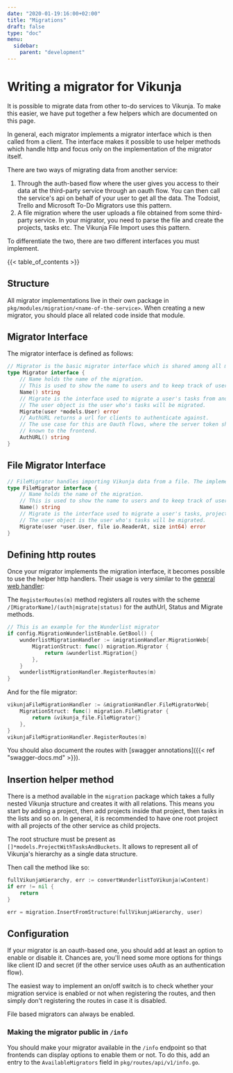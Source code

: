 ```yaml
---
date: "2020-01-19:16:00+02:00"
title: "Migrations"
draft: false
type: "doc"
menu:
  sidebar:
    parent: "development"
---
```


# Writing a migrator for Vikunja

It is possible to migrate data from other to-do services to Vikunja.
To make this easier, we have put together a few helpers which are documented on this page.

In general, each migrator implements a migrator interface which is then called from a client.
The interface makes it possible to use helper methods which handle http and focus only on the implementation of the migrator itself.

There are two ways of migrating data from another service:

1. Through the auth-based flow where the user gives you access to their data at the third-party service through an oauth flow. You can then call the service's api on behalf of your user to get all the data. The Todoist, Trello and Microsoft To-Do Migrators use this pattern.
2. A file migration where the user uploads a file obtained from some third-party service. In your migrator, you need to parse the file and create the projects, tasks etc. The Vikunja File Import uses this pattern.

To differentiate the two, there are two different interfaces you must implement.

{{< table_of_contents >}}

## Structure

All migrator implementations live in their own package in `pkg/modules/migration/<name-of-the-service>`.
When creating a new migrator, you should place all related code inside that module.

## Migrator Interface

The migrator interface is defined as follows:

```go
// Migrator is the basic migrator interface which is shared among all migrators
type Migrator interface {
	// Name holds the name of the migration.
	// This is used to show the name to users and to keep track of users who already migrated.
	Name() string
	// Migrate is the interface used to migrate a user's tasks from another platform to Vikunja.
	// The user object is the user who's tasks will be migrated.
	Migrate(user *models.User) error
	// AuthURL returns a url for clients to authenticate against.
	// The use case for this are Oauth flows, where the server token should remain hidden and not
	// known to the frontend.
	AuthURL() string
}
```

## File Migrator Interface

```go
// FileMigrator handles importing Vikunja data from a file. The implementation of it determines the format.
type FileMigrator interface {
	// Name holds the name of the migration.
	// This is used to show the name to users and to keep track of users who already migrated.
	Name() string
	// Migrate is the interface used to migrate a user's tasks, projects and other things from a file to Vikunja.
	// The user object is the user who's tasks will be migrated.
	Migrate(user *user.User, file io.ReaderAt, size int64) error
}
```

## Defining http routes

Once your migrator implements the migration interface, it becomes possible to use the helper http handlers.
Their usage is very similar to the [general web handler](https://kolaente.dev/vikunja/web#user-content-defining-routes-using-the-standard-web-handler):

The `RegisterRoutes(m)` method registers all routes with the scheme `/[MigratorName]/(auth|migrate|status)` for the 
authUrl, Status and Migrate methods.

```go
// This is an example for the Wunderlist migrator
if config.MigrationWunderlistEnable.GetBool() {
	wunderlistMigrationHandler := &migrationHandler.MigrationWeb{
		MigrationStruct: func() migration.Migrator {
			return &wunderlist.Migration{}
		},
	}
	wunderlistMigrationHandler.RegisterRoutes(m)
}
```

And for the file migrator:

```go
vikunjaFileMigrationHandler := &migrationHandler.FileMigratorWeb{
	MigrationStruct: func() migration.FileMigrator {
		return &vikunja_file.FileMigrator{}
	},
}
vikunjaFileMigrationHandler.RegisterRoutes(m)
```

You should also document the routes with [swagger annotations]({{< ref "swagger-docs.md" >}}).

## Insertion helper method

There is a method available in the `migration` package which takes a fully nested Vikunja structure and creates it with all relations.
This means you start by adding a project, then add projects inside that project, then tasks in the lists and so on.
In general, it is recommended to have one root project with all projects of the other service as child projects.

The root structure must be present as `[]*models.ProjectWithTasksAndBuckets`. It allows to represent all of Vikunja's hierarchy as a single data structure.

Then call the method like so:

```go
fullVikunjaHierarchy, err := convertWunderlistToVikunja(wContent)
if err != nil {
    return
}

err = migration.InsertFromStructure(fullVikunjaHierarchy, user)
```

## Configuration

If your migrator is an oauth-based one, you should add at least an option to enable or disable it.
Chances are, you'll need some more options for things like client ID and secret (if the other service uses oAuth as an authentication flow).

The easiest way to implement an on/off switch is to check whether your migration service is enabled or not when registering the routes, and then simply don't registering the routes in case it is disabled.

File based migrators can always be enabled.

### Making the migrator public in `/info`

You should make your migrator available in the `/info` endpoint so that frontends can display options to enable them or not.
To do this, add an entry to the `AvailableMigrators` field in `pkg/routes/api/v1/info.go`.
